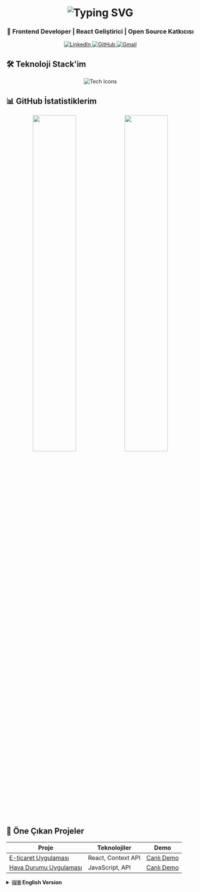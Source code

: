 <h1 align="center">
  <img src="https://readme-typing-svg.herokuapp.com?font=Fira+Code&pause=1000&color=1AF7F7&width=435&lines=Merhaba,+Ben+Ahmet+Yeşerir;React+|+JavaScript+|+Frontend" alt="Typing SVG" />
</h1>

<h3 align="center">🚀 Frontend Developer | React Geliştirici | Open Source Katkıcısı</h3>

<p align="center">
  <a href="https://linkedin.com/in/ahmet-yeserir" target="_blank">
    <img src="https://img.shields.io/badge/LinkedIn-0A66C2?style=for-the-badge&logo=linkedin&logoColor=white" alt="LinkedIn"/>
  </a>
  <a href="https://github.com/AhmetYeserir" target="_blank">
    <img src="https://img.shields.io/badge/GitHub-181717?style=for-the-badge&logo=github&logoColor=white" alt="GitHub"/>
  </a>
  <a href="mailto:contact@ahmetyeserir.com">
    <img src="https://img.shields.io/badge/Gmail-EA4335?style=for-the-badge&logo=gmail&logoColor=white" alt="Gmail"/>
  </a>
</p>

## 🛠️ Teknoloji Stack'im
<p align="center">
  <img src="https://skillicons.dev/icons?i=react,js,ts,html,css,tailwind,git,github,vscode,figma,netlify" alt="Tech Icons" />
</p>

## 📊 GitHub İstatistiklerim
<div align="center">
  <img width="48%" src="https://github-readme-stats.vercel.app/api?username=AhmetYeserir&show_icons=true&theme=radical" />
  <img width="48%" src="https://github-readme-streak-stats.herokuapp.com/?user=AhmetYeserir&theme=radical" />
</div>

## 🌟 Öne Çıkan Projeler
| Proje | Teknolojiler | Demo |
|-------|-------------|------|
| [E-ticaret Uygulaması](https://github.com/AhmetYeserir/react-ecommerce) | React, Context API | [Canlı Demo](https://ahmet-ecommerce.vercel.app) |
| [Hava Durumu Uygulaması](https://github.com/AhmetYeserir/weather-app) | JavaScript, API | [Canlı Demo](https://ahmet-weather.netlify.app) |

<details>
<summary><b>🇬🇧 English Version</b></summary>

<h3 align="center">🚀 Frontend Developer | React Expert | Open Source Contributor</h3>

## 🛠️ My Tech Stack
<p align="center">
  <img src="https://skillicons.dev/icons?i=react,js,ts,html,css,tailwind,git,github,vscode,figma,netlify" />
</p>

## 🌟 Featured Projects
| Project | Technologies | Demo |
|---------|-------------|------|
| [E-commerce App](https://github.com/AhmetYeserir/react-ecommerce) | React, Context API | [Live Demo](https://ahmet-ecommerce.vercel.app) |
| [Weather App](https://github.com/AhmetYeserir/weather-app) | JavaScript, API | [Live Demo](https://ahmet-weather.netlify.app) |
</details>
